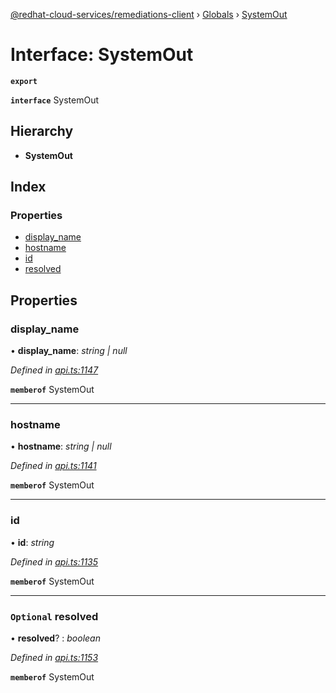 [@redhat-cloud-services/remediations-client](../README.md) › [Globals](../globals.md) › [SystemOut](systemout.md)

# Interface: SystemOut

**`export`** 

**`interface`** SystemOut

## Hierarchy

* **SystemOut**

## Index

### Properties

* [display_name](systemout.md#display_name)
* [hostname](systemout.md#hostname)
* [id](systemout.md#id)
* [resolved](systemout.md#optional-resolved)

## Properties

###  display_name

• **display_name**: *string | null*

*Defined in [api.ts:1147](https://github.com/leSamo/javascript-clients/blob/master/packages/remediations/api.ts#L1147)*

**`memberof`** SystemOut

___

###  hostname

• **hostname**: *string | null*

*Defined in [api.ts:1141](https://github.com/leSamo/javascript-clients/blob/master/packages/remediations/api.ts#L1141)*

**`memberof`** SystemOut

___

###  id

• **id**: *string*

*Defined in [api.ts:1135](https://github.com/leSamo/javascript-clients/blob/master/packages/remediations/api.ts#L1135)*

**`memberof`** SystemOut

___

### `Optional` resolved

• **resolved**? : *boolean*

*Defined in [api.ts:1153](https://github.com/leSamo/javascript-clients/blob/master/packages/remediations/api.ts#L1153)*

**`memberof`** SystemOut
